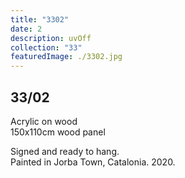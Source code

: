 ```yaml
---
title: "3302"
date: 2
description: uvOff
collection: "33"
featuredImage: ./3302.jpg
---
```


## 33/02

Acrylic on wood<br/>
150x110cm wood panel

Signed and ready to hang.<br/>
Painted in Jorba Town, Catalonia. 2020.